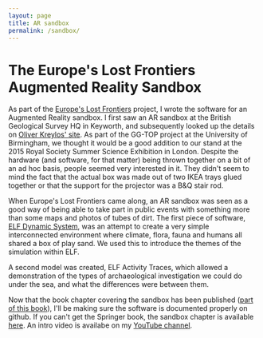 ```yaml
---
layout: page
title: AR sandbox
permalink: /sandbox/
---
```


# The Europe's Lost Frontiers Augmented Reality Sandbox
As part of the [Europe's Lost Frontiers](https://lostfrontiers.teamapp.com) project, I wrote the software for an Augmented Reality sandbox. I first saw an AR sandbox at the British Geological Survey HQ in Keyworth, and subsequently looked up the details on [Oliver Kreylos' site](https://web.cs.ucdavis.edu/~okreylos/ResDev/SARndbox/index.html). As part of the GG-TOP project at the University of Birmingham, we thought it would be a good addition to our stand at the 2015 Royal Society Summer Science Exhibition in London. Despite the hardware (and software, for that matter) being thrown together on a bit of an ad hoc basis, people seemed very interested in it. They didn't seem to mind the fact that the actual box was made out of two IKEA trays glued together or that the support for the projector was a B&Q stair rod.

When Europe's Lost Frontiers came along, an AR sandbox was seen as a good way of being able to take part in public events with something more than some maps and photos of tubes of dirt. The first piece of software, [ELF Dynamic System](https://github.com/ELFdev001/ELFDynamicSystem), was an attempt to create a very simple interconnected environment where climate, flora, fauna and humans all shared a box of play sand. We used this to introduce the themes of the simulation within ELF.

A second model was created, ELF Activity Traces, which allowed a demonstration of the types of archaeological investigation we could do under the sea, and what the differences were between them.

Now that the book chapter covering the sandbox has been published ([part of this book](https://link.springer.com/book/10.1007/978-3-030-77028-0)), I'll be making sure the software is documented properly on github. If you can't get the Springer book, the sandbox chapter is available [here](https://bradford.academia.edu/PhilipMurgatroyd). An intro video is availabe on my [YouTube channel](https://youtu.be/6T9FZwyFB0I).

